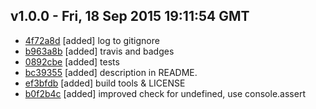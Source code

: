 v1.0.0 - Fri, 18 Sep 2015 19:11:54 GMT
--------------------------------------

- [4f72a8d](../../commit/4f72a8d) [added] log to gitignore
- [b963a8b](../../commit/b963a8b) [added] travis and badges
- [0892cbe](../../commit/0892cbe) [added] tests
- [bc39355](../../commit/bc39355) [added] description in README.
- [ef3bfdb](../../commit/ef3bfdb) [added] build tools & LICENSE
- [b0f2b4c](../../commit/b0f2b4c) [added] improved check for undefined, use console.assert
